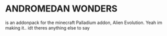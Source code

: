 # ANDROMEDAN WONDERS
is an addonpack for the minecraft Palladium addon, Alien Evolution.
Yeah im making it.. idt theres anything else to say
